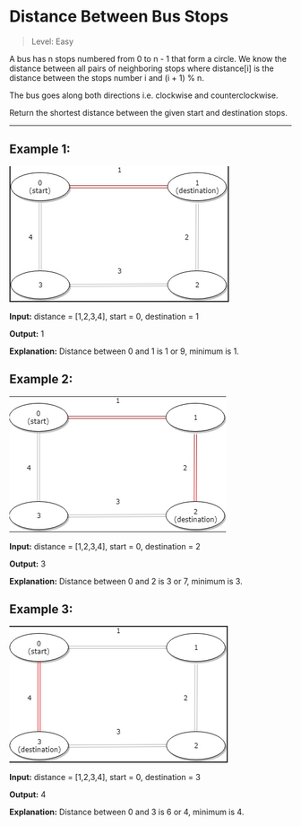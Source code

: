 # Distance Between Bus Stops

> Level: Easy

A bus has n stops numbered from 0 to n - 1 that form a circle. We know the distance between all pairs of neighboring stops where distance[i] is the distance between the stops number i and (i + 1) % n.

The bus goes along both directions i.e. clockwise and counterclockwise.

Return the shortest distance between the given start and destination stops.

---

## Example 1:

![Example 1][example1]

**Input:** distance = [1,2,3,4], start = 0, destination = 1

**Output:** 1

**Explanation:** Distance between 0 and 1 is 1 or 9, minimum is 1.
 

## Example 2:

![Example 2][example2]

**Input:** distance = [1,2,3,4], start = 0, destination = 2

**Output:** 3

**Explanation:** Distance between 0 and 2 is 3 or 7, minimum is 3.
 

## Example 3:

![Example 3][example3]

**Input:** distance = [1,2,3,4], start = 0, destination = 3

**Output:** 4

**Explanation:** Distance between 0 and 3 is 6 or 4, minimum is 4.
 
[example1]: example_1.png
[example2]: example_2.png
[example3]: example_3.png